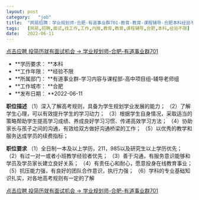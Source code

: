 ```yaml
---
layout:	post
category:	"job"
title:	"网易招聘：学业规划师-合肥-有道事业群701-教育-教育-课程辅导-合肥本科经验不限"
tags:	[网易,招聘,面试,找工作,工作,内推,教育,教育,课程辅导,合肥,本科,经验不限]
date:	2022-06-11
---
```


[点击应聘 投简历就有面试机会 -> 学业规划师-合肥-有道事业群701](http://mobile.bole.netease.com/bole/boleDetail?id=40555&employeeId=346f03c3cda5f04c&key=all)



- **学历要求： **本科
- **工作年限： **经验不限
- **所属部门： **有道事业群-学习内容与课程部-高中项目组-辅导老师组
- **工作城市： **合肥
- **发布日期： **2022-06-11



**职位描述**
（1）深入了解高考规则，具备为学生规划学业发展的能力；
（2）了解学生心理，可以有效提升学生的学习动力；
（3）根据学生自身情况，采取适当的策略帮助学生提高学习成绩、养成良好学习习惯、传递高效学习方法；
（4）协助家长与孩子之间的沟通，有效给双方做好沟通桥梁的工作；
（5）以优秀的教学和服务达成学员的续费指标；



**职位要求**
（1）全日制一本及以上学历，211，985以及研究生以上学历优先；
（2）有过一对一或者小班教学经验者优先；
（3）善于沟通，有服务意识能够和学员及学员家长建立良好关系；
（4）有责任心和耐心，愿意投身在线教育事业；
（5）抗压能力强，有良好的团队合作意识，执行力强；
（6）学科的专业基础知识扎实，对各地高考规则有一定的了解



[点击应聘 投简历就有面试机会 -> 学业规划师-合肥-有道事业群701](http://mobile.bole.netease.com/bole/boleDetail?id=40555&employeeId=346f03c3cda5f04c&key=all)